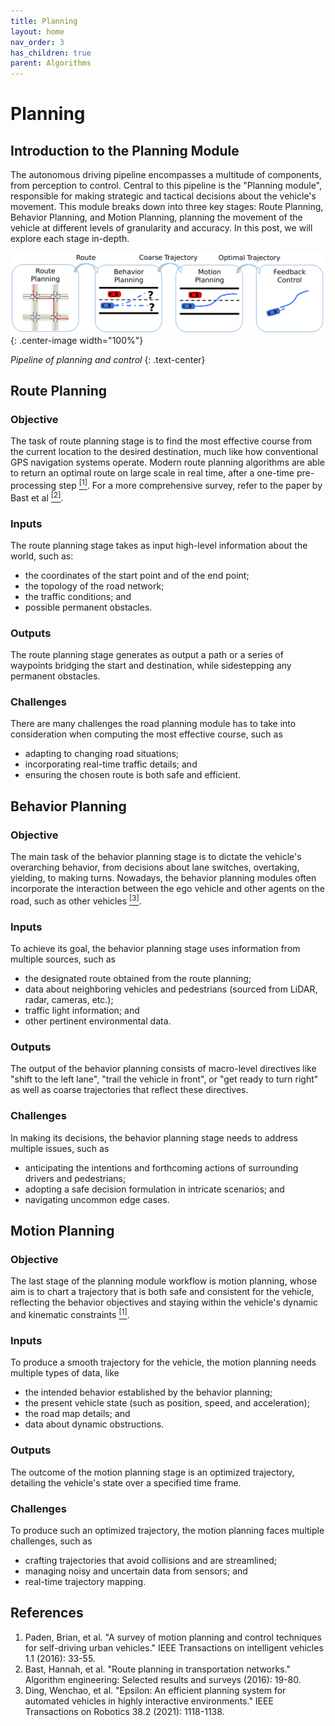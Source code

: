 ```yaml
---
title: Planning
layout: home
nav_order: 3
has_children: true
parent: Algorithms
---
```


# Planning

## Introduction to the Planning Module
The autonomous driving pipeline encompasses a multitude of components, from perception to control. 
Central to this pipeline is the "Planning module", responsible for making strategic and tactical decisions about the vehicle's movement. 
This module breaks down into three key stages: Route Planning, Behavior Planning, and Motion Planning, planning the movement of the vehicle at different levels of granularity and accuracy. 
In this post, we will explore each stage in-depth.

![kine_bicycle_model](../../../assets/planning_pipeline.png){: .center-image width="100%"}

*Pipeline of planning and control*
{: .text-center}


## Route Planning<a name="route"/>

### Objective
The task of route planning stage is to find the most effective course from the current location to the desired destination, much like how conventional GPS navigation systems operate. Modern route planning algorithms are able to return an optimal route on large scale in real time, after a one-time pre-processing step <a href="#ref1"><sup>[1]</sup></a>. For a more comprehensive survey, refer to the paper by Bast et al <a href="#ref2"><sup>[2]</sup></a>.


### Inputs
The route planning stage takes as input high-level information about the world, such as:
- the coordinates of the start point and of the end point;
- the topology of the road network;
- the traffic conditions; and
- possible permanent obstacles.

### Outputs
The route planning stage generates as output a path or a series of waypoints bridging the start and destination, while sidestepping any permanent obstacles.

### Challenges
There are many challenges the road planning module has to take into consideration when computing the most effective course, such as
- adapting to changing road situations;
- incorporating real-time traffic details; and
- ensuring the chosen route is both safe and efficient.


## Behavior Planning<a name="behavior"/>

### Objective
The main task of the behavior planning stage is to dictate the vehicle's overarching behavior, from decisions about lane switches, overtaking, yielding, to making turns. Nowadays, the behavior planning modules often incorporate the interaction between the ego vehicle and other agents on the road, such as other vehicles <a href="#ref3"><sup>[3]</sup></a>.



### Inputs
To achieve its goal, the behavior planning stage uses information from multiple sources, such as
- the designated route obtained from the route planning; 
- data about neighboring vehicles and pedestrians (sourced from LiDAR, radar, cameras, etc.);
- traffic light information; and
- other pertinent environmental data.

### Outputs
The output of the behavior planning consists of macro-level directives like "shift to the left lane", "trail the vehicle in front", or "get ready to turn right" as well as coarse trajectories that reflect these directives.

### Challenges
In making its decisions, the behavior planning stage needs to address multiple issues, such as
- anticipating the intentions and forthcoming actions of surrounding drivers and pedestrians;
- adopting a safe decision formulation in intricate scenarios; and
- navigating uncommon edge cases.


## Motion Planning<a name="motion"/>

### Objective
The last stage of the planning module workflow is motion planning, whose aim is to chart a trajectory that is both safe and consistent for the vehicle, reflecting the behavior objectives and staying within the vehicle's dynamic and kinematic constraints <a href="#ref1"><sup>[1]</sup></a>. 

### Inputs
To produce a smooth trajectory for the vehicle, the motion planning needs multiple types of data, like
- the intended behavior established by the behavior planning;
- the present vehicle state (such as position, speed, and acceleration);
- the road map details; and 
- data about dynamic obstructions.

### Outputs
The outcome of the motion planning stage is an optimized trajectory, detailing the vehicle's state over a specified time frame.

### Challenges
To produce such an optimized trajectory, the motion planning faces multiple challenges, such as
- crafting trajectories that avoid collisions and are streamlined;
- managing noisy and uncertain data from sensors; and
- real-time trajectory mapping.


## References
<ol>
    <li id="ref1">Paden, Brian, et al. "A survey of motion planning and control techniques for self-driving urban vehicles." IEEE Transactions on intelligent vehicles 1.1 (2016): 33-55.</li>
    <li id="ref2">Bast, Hannah, et al. "Route planning in transportation networks." Algorithm engineering: Selected results and surveys (2016): 19-80.</li>
    <li id="ref3">Ding, Wenchao, et al. "Epsilon: An efficient planning system for automated vehicles in highly interactive environments." IEEE Transactions on Robotics 38.2 (2021): 1118-1138.</li>
</ol>